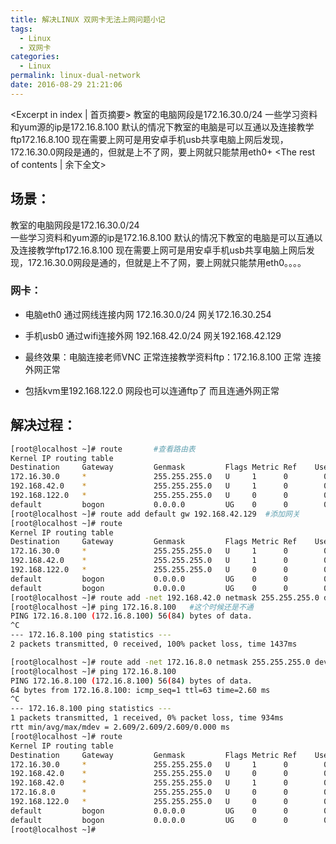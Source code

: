 ```yaml
---
title: 解决LINUX 双网卡无法上网问题小记
tags:
  - Linux
  - 双网卡
categories:
  - Linux
permalink: linux-dual-network
date: 2016-08-29 21:21:06
---
```

<Excerpt in index | 首页摘要> 
教室的电脑网段是172.16.30.0/24      一些学习资料和yum源的ip是172.16.8.100
默认的情况下教室的电脑是可以互通以及连接教学ftp172.16.8.100
现在需要上网可是用安卓手机usb共享电脑上网后发现，172.16.30.0网段是通的，但就是上不了网，要上网就只能禁用eth0+<!-- more -->
<The rest of contents | 余下全文>

## 场景：
教室的电脑网段是172.16.30.0/24      
一些学习资料和yum源的ip是172.16.8.100
默认的情况下教室的电脑是可以互通以及连接教学ftp172.16.8.100
现在需要上网可是用安卓手机usb共享电脑上网后发现，172.16.30.0网段是通的，但就是上不了网，要上网就只能禁用eth0。。。。

### 网卡：
- 电脑eth0  通过网线连接内网  172.16.30.0/24     网关172.16.30.254
- 手机usb0  通过wifi连接外网  192.168.42.0/24    网关192.168.42.129
- 最终效果：电脑连接老师VNC 正常连接教学资料ftp：172.16.8.100 正常 连接外网正常

- 包括kvm里192.168.122.0 网段也可以连通ftp了  而且连通外网正常
## 解决过程：
``` sh
[root@localhost ~]# route       #查看路由表
Kernel IP routing table
Destination     Gateway         Genmask         Flags Metric Ref    Use Iface
172.16.30.0     *               255.255.255.0   U     1      0        0 eth0
192.168.42.0    *               255.255.255.0   U     1      0        0 usb0
192.168.122.0   *               255.255.255.0   U     0      0        0 virbr0
default         bogon           0.0.0.0         UG    0      0        0 eth0
[root@localhost ~]# route add default gw 192.168.42.129  #添加网关
[root@localhost ~]# route
Kernel IP routing table
Destination     Gateway         Genmask         Flags Metric Ref    Use Iface
172.16.30.0     *               255.255.255.0   U     1      0        0 eth0
192.168.42.0    *               255.255.255.0   U     1      0        0 usb0
192.168.122.0   *               255.255.255.0   U     0      0        0 virbr0
default         bogon           0.0.0.0         UG    0      0        0 usb0
default         bogon           0.0.0.0         UG    0      0        0 eth0
[root@localhost ~]# route add -net 192.168.42.0 netmask 255.255.255.0 dev usb0  #设置192.168.42.0网段默认使用usb0网卡
[root@localhost ~]# ping 172.16.8.100   #这个时候还是不通
PING 172.16.8.100 (172.16.8.100) 56(84) bytes of data.
^C
--- 172.16.8.100 ping statistics ---
2 packets transmitted, 0 received, 100% packet loss, time 1437ms

[root@localhost ~]# route add -net 172.16.8.0 netmask 255.255.255.0 dev eth0  #设置172.16.8.0网段默认使用eth0网卡     
[root@localhost ~]# ping 172.16.8.100
PING 172.16.8.100 (172.16.8.100) 56(84) bytes of data.
64 bytes from 172.16.8.100: icmp_seq=1 ttl=63 time=2.60 ms
^C
--- 172.16.8.100 ping statistics ---
1 packets transmitted, 1 received, 0% packet loss, time 934ms
rtt min/avg/max/mdev = 2.609/2.609/2.609/0.000 ms
[root@localhost ~]# route
Kernel IP routing table
Destination     Gateway         Genmask         Flags Metric Ref    Use Iface
172.16.30.0     *               255.255.255.0   U     1      0        0 eth0
192.168.42.0    *               255.255.255.0   U     0      0        0 usb0
192.168.42.0    *               255.255.255.0   U     1      0        0 usb0
172.16.8.0      *               255.255.255.0   U     0      0        0 eth0
192.168.122.0   *               255.255.255.0   U     0      0        0 virbr0
default         bogon           0.0.0.0         UG    0      0        0 usb0
default         bogon           0.0.0.0         UG    0      0        0 eth0
[root@localhost ~]# 

```